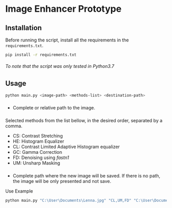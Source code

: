 # Image Enhancer Prototype

## Installation


Before running the script, install all the requirements in the `requirements.txt`.

```bash
pip install -r requirements.txt
```

###### _To note that the script was only tested in Python3.7_

## Usage

```bash
python main.py <image-path> <methods-list> <destination-path>
```

### <image-path> 
+ Complete or relative path to the image.

### <methods-list> 
Selected methods from the list bellow, in the desired order, separated by a comma. 
+ CS: Contrast Stretching
+ HE: Histogram Equalizer
+ CL: Contrast Limited Adaptive Histogram equalizer
+ GC: Gamma Correction
+ FD: Denoising using _fastn1_
+ UM: Unsharp Masking

### <image-path> 
+ Complete path where the new image will be saved. If there is no path, the image will be only presented and not save.

Use Example
```bash
python main.py "C:\User\Documents\Lenna.jpg" "CL,UM,FD" "C:\User\Documents"
```
